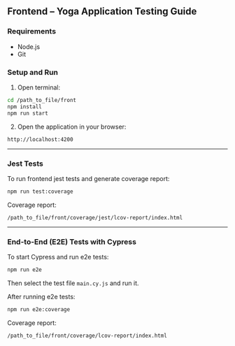 ## Frontend – Yoga Application Testing Guide

### Requirements
- Node.js  
- Git  

### Setup and Run

1. Open terminal:
```bash
cd /path_to_file/front
npm install
npm run start
```

2. Open the application in your browser:
```
http://localhost:4200
```

---

### Jest Tests

To run frontend jest tests and generate coverage report:
```bash
npm run test:coverage
```

Coverage report:
```
/path_to_file/front/coverage/jest/lcov-report/index.html
```

---

### End-to-End (E2E) Tests with Cypress

To start Cypress and run e2e tests:
```bash
npm run e2e
```

Then select the test file `main.cy.js` and run it.

After running e2e tests:
```bash
npm run e2e:coverage
```

Coverage report:
```
/path_to_file/front/coverage/lcov-report/index.html
```

